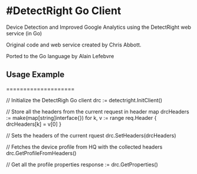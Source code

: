 #DetectRight Go Client
====================

Device Detection and Improved Google Analytics using the DetectRight web service (in Go)

Original code and web service created by Chris Abbott.

Ported to the Go language by Alain Lefebvre



## Usage Example
====================

// Initialize the DetectRigh Go client
drc := detectright.InitClient()

// Store all the headers from the current request in header map
drcHeaders := make(map[string]interface{})
for k, v := range req.Header {
  drcHeaders[k] = v[0]
}

// Sets the headers of the current rquest
drc.SetHeaders(drcHeaders)

// Fetches the device profile from HQ with the collected headers
drc.GetProfileFromHeaders()


// Get all the profile properties
response := drc.GetProperties()

